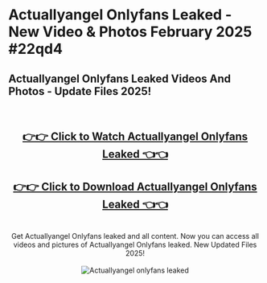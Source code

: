 # Actuallyangel Onlyfans Leaked - New Video & Photos February 2025 #22qd4

<h2>Actuallyangel Onlyfans Leaked Videos And Photos - Update Files 2025!</h2>
<br>
<div align="center">
<h2><a href="https://porncheck.live/" rel="nofollow">👉👉 Click to Watch Actuallyangel Onlyfans Leaked 👈👈</a></h2>
<h2><a href="https://porncheck.live/" rel="nofollow">👉👉 Click to Download Actuallyangel Onlyfans Leaked 👈👈</a></h2>
<br>
Get Actuallyangel Onlyfans leaked and all content. Now you can access all videos and pictures of Actuallyangel Onlyfans leaked. New Updated Files 2025!
<br>
<br>
<a href="https://porncheck.live/" rel="nofollow" data-target="animated-image.originalLink"><img src="https://i.ibb.co/bMWrY6b1/banner2.png" alt="Actuallyangel onlyfans leaked" style="max-width: 100%; display: inline-block;" data-target="animated-image.originalImage"></a>
</div>
<br>

